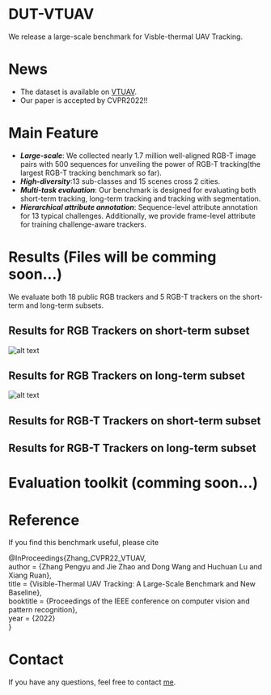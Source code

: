 # DUT-VTUAV
We release a large-scale benchmark for Visble-thermal UAV Tracking.

# News

* The dataset is available on [VTUAV](https://zhang-pengyu.github.io/DUT-VTUAV/).
* Our paper is accepted by CVPR2022!!

# Main Feature
* **_Large-scale_**: We collected nearly 1.7 million well-aligned RGB-T image pairs with 500 sequences for unveiling the power of RGB-T tracking(the largest RGB-T tracking benchmark so far).
* **_High-diversity_**:13 sub-classes and 15 scenes cross 2 cities.
* **_Multi-task evaluation_**: Our benchmark is designed for evaluating both short-term tracking, long-term tracking and tracking with segmentation.
* **_Hierarchical attribute annotation_**: Sequence-level attribute annotation for 13 typical challenges. Additionally, we provide frame-level attribute for training challenge-aware trackers.

# Results (Files will be comming soon...)
We evaluate both 18 public RGB trackers and 5 RGB-T trackers on the short-term and long-term subsets.
## Results for RGB Trackers on short-term subset
![alt text](https://github.com/zhang-pengyu/DUT-VTUAV/blob/main/figs/RGB_SOTA_ST.png)

## Results for RGB Trackers on long-term subset
![alt text](https://github.com/zhang-pengyu/DUT-VTUAV/blob/main/figs/RGB_SOTA_LT.png)

## Results for RGB-T Trackers on short-term subset

## Results for RGB-T Trackers on long-term subset

# Evaluation toolkit (comming soon...)

# Reference
If you find this benchmark useful, please cite

@InProceedings{Zhang_CVPR22_VTUAV,\
  author = {Zhang Pengyu and Jie Zhao and Dong Wang and Huchuan Lu and Xiang Ruan},\
  title = {Visible-Thermal UAV Tracking: A Large-Scale Benchmark and New Baseline},\
  booktitle = {Proceedings of the IEEE conference on computer vision and pattern recognition},\
  year = {2022}\
}

# Contact
If you have any questions, feel free to contact [me](mailto:pyzhang@mail.dlut.edu.cn).
